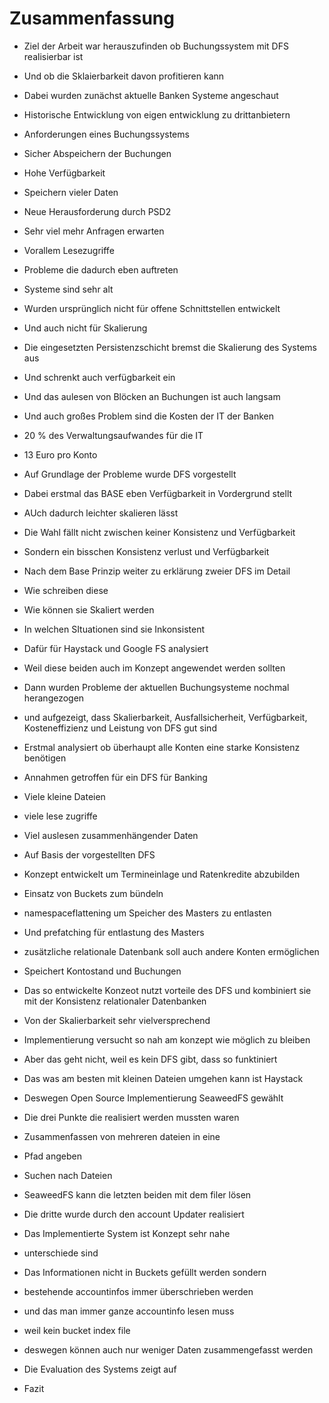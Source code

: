 Zusammenfassung
===============

* Ziel der Arbeit war herauszufinden ob Buchungssystem mit DFS realisierbar ist
* Und ob die Sklaierbarkeit davon profitieren kann
* Dabei wurden zunächst aktuelle Banken Systeme angeschaut
* Historische Entwicklung von eigen entwicklung zu drittanbietern
* Anforderungen eines Buchungssystems
* Sicher Abspeichern der Buchungen
* Hohe Verfügbarkeit
* Speichern vieler Daten
* Neue Herausforderung durch PSD2
* Sehr viel mehr Anfragen erwarten
* Vorallem Lesezugriffe

* Probleme die dadurch eben auftreten
* Systeme sind sehr alt
* Wurden ursprünglich nicht für offene Schnittstellen entwickelt
* Und auch nicht für Skalierung
* Die eingesetzten Persistenzschicht bremst die Skalierung des Systems aus
* Und schrenkt auch verfügbarkeit ein
* Und das aulesen von Blöcken an Buchungen ist auch langsam
* Und auch großes Problem sind die Kosten der IT der Banken
* 20 % des Verwaltungsaufwandes für die IT
* 13 Euro pro Konto

* Auf Grundlage der Probleme wurde DFS vorgestellt
* Dabei erstmal das BASE eben Verfügbarkeit in Vordergrund stellt
* AUch dadurch leichter skalieren lässt
* Die Wahl fällt nicht zwischen keiner Konsistenz und Verfügbarkeit
* Sondern ein bisschen Konsistenz verlust und Verfügbarkeit

* Nach dem Base Prinzip weiter zu erklärung zweier DFS im Detail 
* Wie schreiben diese
* Wie können sie Skaliert werden
* In welchen SItuationen sind sie Inkonsistent
* Dafür für Haystack und Google FS analysiert
* Weil diese beiden auch im Konzept angewendet werden sollten

* Dann wurden Probleme der aktuellen Buchungsysteme nochmal herangezogen
* und aufgezeigt, dass Skalierbarkeit, Ausfallsicherheit, Verfügbarkeit, 
Kosteneffizienz und Leistung von DFS gut sind

* Erstmal analysiert ob überhaupt alle Konten eine starke Konsistenz benötigen
* Annahmen getroffen für ein DFS für Banking
* Viele kleine Dateien
* viele lese zugriffe
* Viel auslesen zusammenhängender Daten
* Auf Basis der vorgestellten DFS
* Konzept entwickelt um Termineinlage und Ratenkredite abzubilden
* Einsatz von Buckets zum bündeln
* namespaceflattening um Speicher des Masters zu entlasten
* Und prefatching für entlastung des Masters

* zusätzliche relationale Datenbank soll auch andere Konten ermöglichen
* Speichert Kontostand und Buchungen 

* Das so entwickelte Konzeot nutzt vorteile des DFS und kombiniert sie mit der
Konsistenz relationaler Datenbanken
* Von der Skalierbarkeit sehr vielversprechend

* Implementierung versucht so nah am konzept wie möglich zu bleiben
* Aber das geht nicht, weil es kein DFS gibt, dass so funktiniert
* Das was am besten mit kleinen Dateien umgehen kann ist Haystack
* Deswegen Open Source Implementierung SeaweedFS gewählt
* Die drei Punkte die realisiert werden mussten waren
* Zusammenfassen von mehreren dateien in eine
* Pfad angeben
* Suchen nach Dateien
* SeaweedFS kann die letzten beiden mit dem filer lösen
* Die dritte wurde durch den account Updater realisiert
* Das Implementierte System ist Konzept sehr nahe
* unterschiede sind
* Das Informationen nicht in Buckets gefüllt werden sondern
* bestehende accountinfos immer überschrieben werden
* und das man immer ganze accountinfo lesen muss
* weil kein bucket index file
* deswegen können auch nur weniger Daten zusammengefasst werden

* Die Evaluation des Systems zeigt auf
* Fazit
